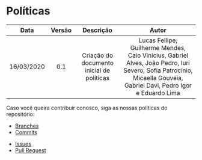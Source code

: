 # Políticas


|    Data    | Versão |                 Descrição                 |     Autor     |
| :--------: | :----: | :---------------------------------------: | :-----------: |
| 16/03/2020 |  0.1   | Criação do documento inicial de políticas | Lucas Fellipe, Guilherme Mendes, Caio Vinicius, Gabriel Alves, João Pedro, Iuri Severo, Sofia Patrocínio, Micaella Gouveia, Gabriel Davi, Pedro Igor e Eduardo Lima  |

Caso você queira contribuir conosco, siga as nossas políticas do repositório:

* [Branches](/docs/policies/branches.md)
* [Commits](/docs/policies/commits.md)
- [Issues](/docs/policies/issues.md)
- [Pull Request](/docs/policies/pull_requests.md)
